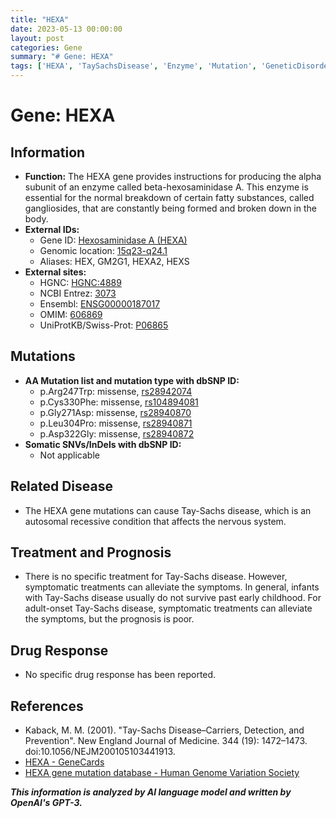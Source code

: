 ```yaml
---
title: "HEXA"
date: 2023-05-13 00:00:00
layout: post
categories: Gene
summary: "# Gene: HEXA"
tags: ['HEXA', 'TaySachsDisease', 'Enzyme', 'Mutation', 'GeneticDisorder', 'NervousSystem', 'SymptomaticTreatment', 'Prognosis']
---
```


# Gene: HEXA

## Information

- **Function:** The HEXA gene provides instructions for producing the alpha subunit of an enzyme called beta-hexosaminidase A. This enzyme is essential for the normal breakdown of certain fatty substances, called gangliosides, that are constantly being formed and broken down in the body.
- **External IDs:** 
    - Gene ID: [Hexosaminidase A (HEXA)](https://www.ncbi.nlm.nih.gov/gene/3073)
    - Genomic location: [15q23-q24.1](https://www.ncbi.nlm.nih.gov/gene/3073)
    - Aliases: HEX, GM2G1, HEXA2, HEXS
- **External sites:**
    - HGNC: [HGNC:4889](https://www.genenames.org/data/gene-symbol-report/#!/hgnc_id/HGNC:4889)
    - NCBI Entrez: [3073](https://www.ncbi.nlm.nih.gov/gene/3073)
    - Ensembl: [ENSG00000187017](https://asia.ensembl.org/Homo_sapiens/Gene/Summary?db=core;g=ENSG00000187017;r=15:42637209-42772931)
    - OMIM: [606869](https://www.omim.org/entry/606869)
    - UniProtKB/Swiss-Prot: [P06865](https://www.uniprot.org/uniprot/P06865)

## Mutations

- **AA Mutation list and mutation type with dbSNP ID:**
    - p.Arg247Trp: missense, [rs28942074](https://www.ncbi.nlm.nih.gov/snp/rs28942074)
    - p.Cys330Phe: missense, [rs104894081](https://www.ncbi.nlm.nih.gov/snp/rs104894081)
    - p.Gly271Asp: missense, [rs28940870](https://www.ncbi.nlm.nih.gov/snp/rs28940870)
    - p.Leu304Pro: missense, [rs28940871](https://www.ncbi.nlm.nih.gov/snp/rs28940871)
    - p.Asp322Gly: missense, [rs28940872](https://www.ncbi.nlm.nih.gov/snp/rs28940872)
- **Somatic SNVs/InDels with dbSNP ID:**
    - Not applicable

## Related Disease

- The HEXA gene mutations can cause Tay-Sachs disease, which is an autosomal recessive condition that affects the nervous system.
    
## Treatment and Prognosis
- There is no specific treatment for Tay-Sachs disease. However, symptomatic treatments can alleviate the symptoms. In general, infants with Tay-Sachs disease usually do not survive past early childhood. For adult-onset Tay-Sachs disease, symptomatic treatments can alleviate the symptoms, but the prognosis is poor.

## Drug Response
- No specific drug response has been reported.

## References
- Kaback, M. M. (2001). "Tay-Sachs Disease–Carriers, Detection, and Prevention". New England Journal of Medicine. 344 (19): 1472–1473. doi:10.1056/NEJM200105103441913.
- [HEXA - GeneCards](https://www.genecards.org/cgi-bin/carddisp.pl?gene=HEXA) 
- [HEXA gene mutation database - Human Genome Variation Society](http://www.hgvs.org/dblist/dblist.php?hgvs_name=HEXA)

**_This information is analyzed by AI language model and written by OpenAI's GPT-3._**
